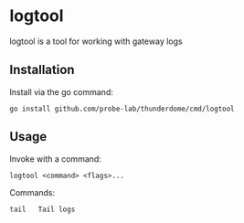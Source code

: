 # logtool

logtool is a tool for working with gateway logs

## Installation

Install via the go command:

	go install github.com/probe-lab/thunderdome/cmd/logtool


## Usage

Invoke with a command:

    logtool <command> <flags>...

Commands:

	tail   Tail logs
